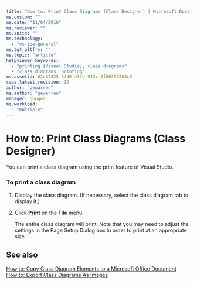 ```yaml
---
title: "How to: Print Class Diagrams (Class Designer) | Microsoft Docs"
ms.custom: ""
ms.date: "11/04/2016"
ms.reviewer: ""
ms.suite: ""
ms.technology: 
  - "vs-ide-general"
ms.tgt_pltfrm: ""
ms.topic: "article"
helpviewer_keywords: 
  - "printing [Visual Studio], class diagrams"
  - "class diagrams, printing"
ms.assetid: 62c87425-3446-41fb-943c-1f86397883c8
caps.latest.revision: 10
author: "gewarren"
ms.author: "gewarren"
manager: ghogen
ms.workload: 
  - "multiple"
---
```

# How to: Print Class Diagrams (Class Designer)
You can print a class diagram using the print feature of Visual Studio.  
  
### To print a class diagram  
  
1.  Display the class diagram. (If necessary, select the class diagram tab to display it.)  
  
2.  Click **Print** on the **File** menu.  
  
     The entire class diagram will print. Note that you may need to adjust the settings in the Page Setup Dialog box in order to print at an appropriate size.  
  
## See also
[How to: Copy Class Diagram Elements to a Microsoft Office Document](how-to-copy-class-diagram-elements-to-a-microsoft-office-document.md)   
[How to: Export Class Diagrams As Images](how-to-export-class-diagrams-as-images.md)